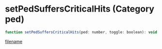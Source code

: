 # setPedSuffersCriticalHits (Category ped)

```js
function setPedSuffersCriticalHits(ped: number, toggle: boolean): void
```

[filename](setPedSuffersCriticalHits_m.md ':include')